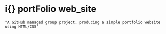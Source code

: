 ﻿# i{} portFolio web_site

    "A GitHub managed group project, producing a simple portfolio website using HTML/CSS"

